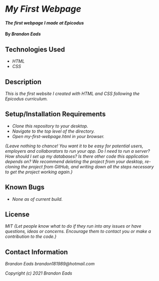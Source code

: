 # _My First Webpage_
#### _The first webpage I made at Epicodus_
#### By _Brandon Eads_
## Technologies Used
* _HTML_
* _CSS_

## Description
_This is the first website I created with HTML and CSS following the Epicodus curriculum._
## Setup/Installation Requirements
* _Clone this repository to your desktop._
* _Navigate to the top level of the directory._
* _Open my-first-webpage.html in your browser._

_{Leave nothing to chance! You want it to be easy for potential users, employers and collaborators to run your app. Do I need to run a server? How should I set up my databases? Is there other code this application depends on? We recommend deleting the project from your desktop, re-cloning the project from GitHub, and writing down all the steps necessary to get the project working again.}_
## Known Bugs
* _None as of current build._

## License
_MIT_
_{Let people know what to do if they run into any issues or have questions, ideas or concerns.  Encourage them to contact you or make a contribution to the code.}_
## Contact Information
_Brandon Eads brandon181989@hotmail.com_

_Copyright (c) 2021 Brandon Eads_